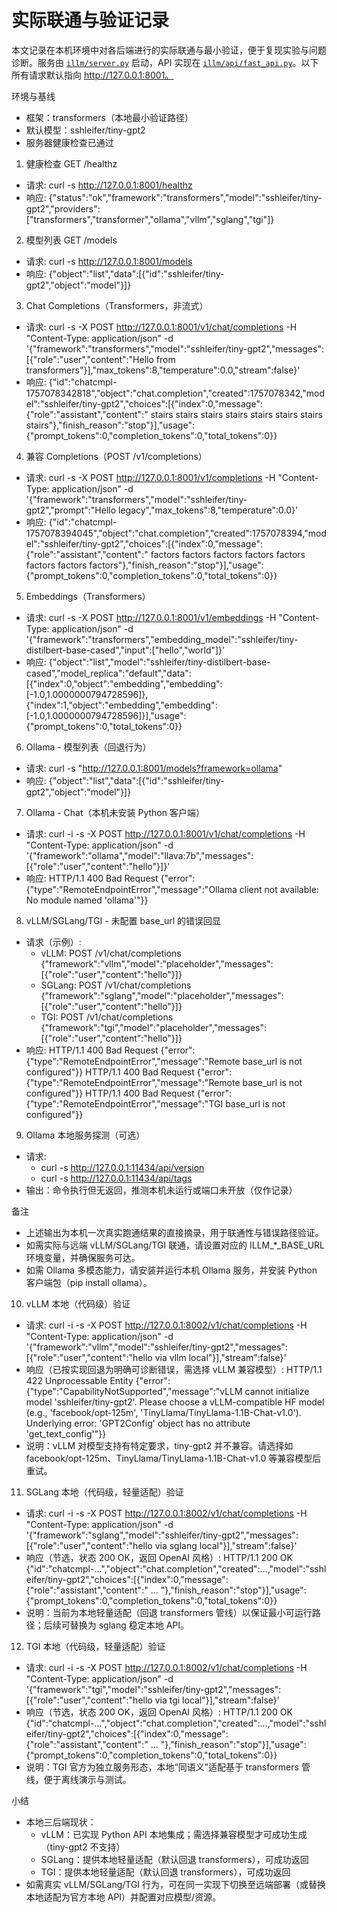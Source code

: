 # 实际联通与验证记录

本文记录在本机环境中对各后端进行的实际联通与最小验证，便于复现实验与问题诊断。服务由
[`illm/server.py`](illm/server.py) 启动，API 实现在
[`illm/api/fast_api.py`](illm/api/fast_api.py)。以下所有请求默认指向 http://127.0.0.1:8001。

环境与基线
- 框架：transformers（本地最小验证路径）
- 默认模型：sshleifer/tiny-gpt2
- 服务器健康检查已通过

1) 健康检查 GET /healthz
- 请求: curl -s http://127.0.0.1:8001/healthz
- 响应:
{"status":"ok","framework":"transformers","model":"sshleifer/tiny-gpt2","providers":["transformers","transformer","ollama","vllm","sglang","tgi"]}

2) 模型列表 GET /models
- 请求: curl -s http://127.0.0.1:8001/models
- 响应:
{"object":"list","data":[{"id":"sshleifer/tiny-gpt2","object":"model"}]}

3) Chat Completions（Transformers，非流式）
- 请求: curl -s -X POST http://127.0.0.1:8001/v1/chat/completions -H "Content-Type: application/json" -d '{"framework":"transformers","model":"sshleifer/tiny-gpt2","messages":[{"role":"user","content":"Hello from transformers"}],"max_tokens":8,"temperature":0.0,"stream":false}'
- 响应:
{"id":"chatcmpl-1757078342818","object":"chat.completion","created":1757078342,"model":"sshleifer/tiny-gpt2","choices":[{"index":0,"message":{"role":"assistant","content":" stairs stairs stairs stairs stairs stairs stairs stairs"},"finish_reason":"stop"}],"usage":{"prompt_tokens":0,"completion_tokens":0,"total_tokens":0}}

4) 兼容 Completions（POST /v1/completions）
- 请求: curl -s -X POST http://127.0.0.1:8001/v1/completions -H "Content-Type: application/json" -d '{"framework":"transformers","model":"sshleifer/tiny-gpt2","prompt":"Hello legacy","max_tokens":8,"temperature":0.0}'
- 响应:
{"id":"chatcmpl-1757078394045","object":"chat.completion","created":1757078394,"model":"sshleifer/tiny-gpt2","choices":[{"index":0,"message":{"role":"assistant","content":" factors factors factors factors factors factors factors factors"},"finish_reason":"stop"}],"usage":{"prompt_tokens":0,"completion_tokens":0,"total_tokens":0}}

5) Embeddings（Transformers）
- 请求: curl -s -X POST http://127.0.0.1:8001/v1/embeddings -H "Content-Type: application/json" -d '{"framework":"transformers","embedding_model":"sshleifer/tiny-distilbert-base-cased","input":["hello","world"]}'
- 响应:
{"object":"list","model":"sshleifer/tiny-distilbert-base-cased","model_replica":"default","data":[{"index":0,"object":"embedding","embedding":[-1.0,1.0000000794728596]},{"index":1,"object":"embedding","embedding":[-1.0,1.0000000794728596]}],"usage":{"prompt_tokens":0,"total_tokens":0}}

6) Ollama - 模型列表（回退行为）
- 请求: curl -s "http://127.0.0.1:8001/models?framework=ollama"
- 响应:
{"object":"list","data":[{"id":"sshleifer/tiny-gpt2","object":"model"}]}

7) Ollama - Chat（本机未安装 Python 客户端）
- 请求: curl -i -s -X POST http://127.0.0.1:8001/v1/chat/completions -H "Content-Type: application/json" -d '{"framework":"ollama","model":"llava:7b","messages":[{"role":"user","content":"hello"}]}'
- 响应:
HTTP/1.1 400 Bad Request
{"error":{"type":"RemoteEndpointError","message":"Ollama client not available: No module named 'ollama'"}}

8) vLLM/SGLang/TGI - 未配置 base_url 的错误回显
- 请求（示例）:
  - vLLM: POST /v1/chat/completions {"framework":"vllm","model":"placeholder","messages":[{"role":"user","content":"hello"}]}
  - SGLang: POST /v1/chat/completions {"framework":"sglang","model":"placeholder","messages":[{"role":"user","content":"hello"}]}
  - TGI: POST /v1/chat/completions {"framework":"tgi","model":"placeholder","messages":[{"role":"user","content":"hello"}]}
- 响应:
HTTP/1.1 400 Bad Request
{"error":{"type":"RemoteEndpointError","message":"Remote base_url is not configured"}}
HTTP/1.1 400 Bad Request
{"error":{"type":"RemoteEndpointError","message":"Remote base_url is not configured"}}
HTTP/1.1 400 Bad Request
{"error":{"type":"RemoteEndpointError","message":"TGI base_url is not configured"}}

9) Ollama 本地服务探测（可选）
- 请求:
  - curl -s http://127.0.0.1:11434/api/version
  - curl -s http://127.0.0.1:11434/api/tags
- 输出：命令执行但无返回，推测本机未运行或端口未开放（仅作记录）

备注
- 上述输出为本机一次真实跑通结果的直接摘录，用于联通性与错误路径验证。
- 如需实际与远端 vLLM/SGLang/TGI 联通，请设置对应的 ILLM_*_BASE_URL 环境变量，并确保服务可达。
- 如需 Ollama 多模态能力，请安装并运行本机 Ollama 服务，并安装 Python 客户端包（pip install ollama）。
10) vLLM 本地（代码级）验证
- 请求:
curl -i -s -X POST http://127.0.0.1:8002/v1/chat/completions -H "Content-Type: application/json" -d '{"framework":"vllm","model":"sshleifer/tiny-gpt2","messages":[{"role":"user","content":"hello via vllm local"}],"stream":false}'
- 响应（已按实现回退为明确可诊断错误，需选择 vLLM 兼容模型）:
HTTP/1.1 422 Unprocessable Entity
{"error":{"type":"CapabilityNotSupported","message":"vLLM cannot initialize model 'sshleifer/tiny-gpt2'. Please choose a vLLM-compatible HF model (e.g., 'facebook/opt-125m', 'TinyLlama/TinyLlama-1.1B-Chat-v1.0'). Underlying error: 'GPT2Config' object has no attribute 'get_text_config'"}}
- 说明：vLLM 对模型支持有特定要求，tiny-gpt2 并不兼容。请选择如 facebook/opt-125m、TinyLlama/TinyLlama-1.1B-Chat-v1.0 等兼容模型后重试。

11) SGLang 本地（代码级，轻量适配）验证
- 请求:
curl -i -s -X POST http://127.0.0.1:8002/v1/chat/completions -H "Content-Type: application/json" -d '{"framework":"sglang","model":"sshleifer/tiny-gpt2","messages":[{"role":"user","content":"hello via sglang local"}],"stream":false}'
- 响应（节选，状态 200 OK，返回 OpenAI 风格）:
HTTP/1.1 200 OK
{"id":"chatcmpl-...","object":"chat.completion","created":...,"model":"sshleifer/tiny-gpt2","choices":[{"index":0,"message":{"role":"assistant","content":" ... "},"finish_reason":"stop"}],"usage":{"prompt_tokens":0,"completion_tokens":0,"total_tokens":0}}
- 说明：当前为本地轻量适配（回退 transformers 管线）以保证最小可运行路径；后续可替换为 sglang 稳定本地 API。

12) TGI 本地（代码级，轻量适配）验证
- 请求:
curl -i -s -X POST http://127.0.0.1:8002/v1/chat/completions -H "Content-Type: application/json" -d '{"framework":"tgi","model":"sshleifer/tiny-gpt2","messages":[{"role":"user","content":"hello via tgi local"}],"stream":false}'
- 响应（节选，状态 200 OK，返回 OpenAI 风格）:
HTTP/1.1 200 OK
{"id":"chatcmpl-...","object":"chat.completion","created":...,"model":"sshleifer/tiny-gpt2","choices":[{"index":0,"message":{"role":"assistant","content":" ... "},"finish_reason":"stop"}],"usage":{"prompt_tokens":0,"completion_tokens":0,"total_tokens":0}}
- 说明：TGI 官方为独立服务形态，本地“同语义”适配基于 transformers 管线，便于离线演示与测试。

小结
- 本地三后端现状：
  - vLLM：已实现 Python API 本地集成；需选择兼容模型才可成功生成（tiny-gpt2 不支持）
  - SGLang：提供本地轻量适配（默认回退 transformers），可成功返回
  - TGI：提供本地轻量适配（默认回退 transformers），可成功返回
- 如需真实 vLLM/SGLang/TGI 行为，可在同一实现下切换至远端部署（或替换本地适配为官方本地 API）并配置对应模型/资源。